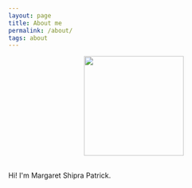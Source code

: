 ```yaml
---
layout: page
title: About me
permalink: /about/
tags: about
---
```

<p align="center">
<img src="/images/me_1.png" width="200" height = "200" />
</p>
<br />
Hi! I'm Margaret Shipra Patrick. 
<br />
<br />
